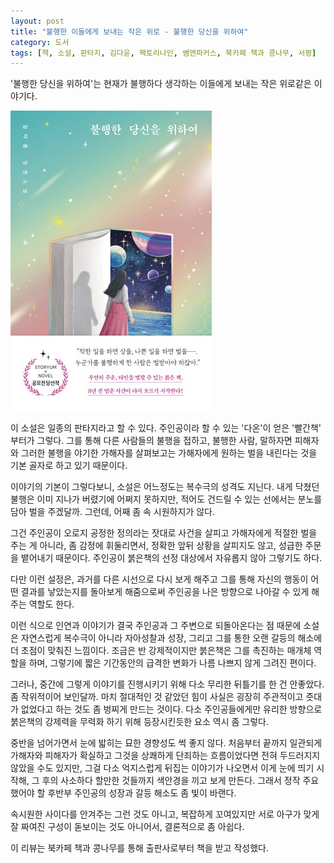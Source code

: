 ```yaml
---
layout: post
title: "불행한 이들에게 보내는 작은 위로 - 불행한 당신을 위하여"
category: 도서
tags: [책, 소설, 판타지, 김다윤, 팩토리나인, 쌤앤파커스, 북카페 책과 콩나무, 서평]
---
```


'불행한 당신을 위하여'는
현재가 불행하다 생각하는 이들에게 보내는 작은 위로같은 이야기다.

![표지](/images/book/for-unfortunate-you-book-h480.jpg)

이 소설은 일종의 판타지라고 할 수 있다.
주인공이라 할 수 있는 '다온'이 얻은 '빨간책' 부터가 그렇다.
그를 통해 다른 사람들의 불행을 접하고,
불행한 사람, 말하자면 피해자와 그러한 불행을 야기한 가해자를 살펴보고는
가해자에게 원하는 벌을 내린다는 것을 기본 골자로 하고 있기 때문이다.

이야기의 기본이 그렇다보니,
소설은 어느정도는 복수극의 성격도 지닌다.
내게 닥쳤던 불행은 이미 지나가 버렸기에 어쩌지 못하지만,
적어도 건드릴 수 있는 선에서는 분노를 담아 벌을 주겠달까.
그런데, 어째 좀 속 시원하지가 않다.

그건 주인공이 오로지 공정한 정의라는 잣대로 사건을 살피고 가해자에게 적절한 벌을 주는 게 아니라,
좀 감정에 휘둘리면서, 정확한 앞뒤 상황을 살피지도 않고, 성급한 주문을 뱉어내기 때문이다.
주인공이 붉은책의 선정 대상에서 자유롭지 않아 그렇기도 하다.

다만 이런 설정은,
과거를 다른 시선으로 다시 보게 해주고
그를 통해 자신의 행동이 어떤 결과를 낳았는지를 돌아보게 해줌으로써
주인공을 나은 방향으로 나아갈 수 있게 해주는 역할도 한다.

이런 식으로 인연과 이야기가 결국 주인공과 그 주변으로 되돌아온다는 점 때문에
소설은 자연스럽게 복수극이 아니라
자아성찰과 성장, 그리고 그를 통한 오랜 갈등의 해소에 더 초점이 맞춰진 느낌이다.
조금은 반 강제적이지만 붉은책은 그를 촉진하는 매개체 역할을 하며,
그렇기에 짧은 기간동안의 급격한 변화가 나름 나쁘지 않게 그려진 편이다.

그러나, 중간에 그렇게 이야기를 진행시키기 위해 다소 무리한 뒤틀기를 한 건 안좋았다.
좀 작위적이어 보인달까.
마치 절대적인 것 같았던 힘이 사실은 굉장히 주관적이고 줏대가 없었다고 하는 것도 좀 벙찌게 만드는 것이다.
다소 주인공들에게만 유리한 방향으로 붉은책의 강제력을 무력화 하기 위해 등장시킨듯한 요소 역시 좀 그렇다.

중반을 넘어가면서 눈에 밟히는 묘한 경향성도 썩 좋지 않다.
처음부터 끝까지 일관되게 가해자와 피해자가 확실하고
그것을 상쾌하게 단죄하는 흐름이었다면 전혀 두드러지지 않았을 수도 있지만,
그걸 다소 억지스럽게 뒤집는 이야기가 나오면서 이게 눈에 띄기 시작해,
그 후의 사소하다 할만한 것들까지 색안경을 끼고 보게 만든다.
그래서 정작 주요했어야 할 후반부 주인공의 성장과 갈등 해소도 좀 빛이 바랜다.

<!--
가해자를 모두 남자로 설정한 것 까지는
기본적인 육체적 힘 차이가 있으니 그렇다고 쳐도,
일종의 지능범이라 할 수 있는 꽃뱀 사기까지 남자 가해자를 등장시키고
그가 일종의 피해자 코스프레를 하는 식으로 피해자와 가해자가 뒤바뀌게 만들었다고 하며
파렴치함까지 얹어 보여주는 것은
이게 단순한 우연이 아님을 짐작케 한다.
이후, 긍정적인 역할을 맡은 사람을 굳이 '여의사'라든가 '여자대원'이라든가 하는 식으로 강조해서 더 그렇다.
이 작가의 세상은 당최,
가해자는 반드시 남자이고 도우미는 반드시 여자여야만 한다고 못이라도 박혀있는 건가?
이 편향된 이야기는 대체 뭔가.
-->

속시원한 사이다를 안겨주는 그런 것도 아니고,
복잡하게 꼬여있지만 서로 아구가 맞게 잘 짜여진 구성이 돋보이는 것도 아니어서,
결론적으로 좀 아쉽다.



<div class="im im-info">
이 리뷰는 북카페 책과 콩나무를 통해 출판사로부터 책을 받고 작성했다.
</div>
